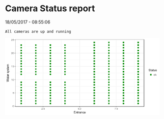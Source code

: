 Camera Status report
================
18/05/2017 - 08:55:06

    All cameras are up and running

![](camreport_files/figure-markdown_github/unnamed-chunk-2-1.png)
